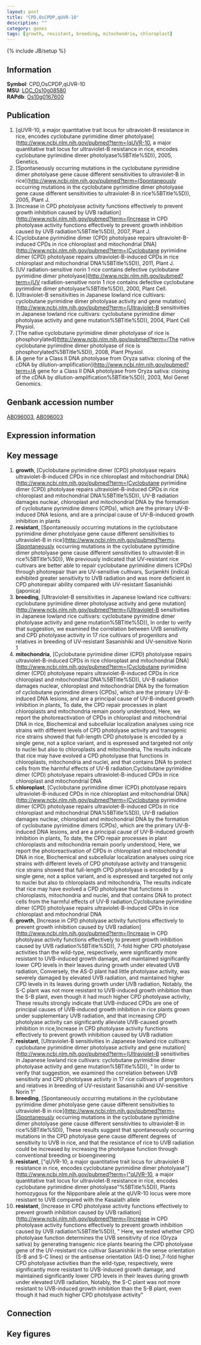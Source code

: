 ```yaml
---
layout: post
title: "CPD,OsCPDP,qUVR-10"
description: ""
category: genes
tags: [growth, resistant, breeding, mitochondria, chloroplast]
---
```

{% include JB/setup %}

## Information
__Symbol__: CPD,OsCPDP,qUVR-10  
__MSU__: [LOC_Os10g08580](http://rice.plantbiology.msu.edu/cgi-bin/ORF_infopage.cgi?orf=LOC_Os10g08580)  
__RAPdb__: [Os10g0167600](http://rapdb.dna.affrc.go.jp/viewer/gbrowse_details/irgsp1?name=Os10g0167600)  

## Publication
1. [qUVR-10, a major quantitative trait locus for ultraviolet-B resistance in rice, encodes cyclobutane pyrimidine dimer photolyase](http://www.ncbi.nlm.nih.gov/pubmed?term=(qUVR-10, a major quantitative trait locus for ultraviolet-B resistance in rice, encodes cyclobutane pyrimidine dimer photolyase%5BTitle%5D)), 2005, Genetics.
2. [Spontaneously occurring mutations in the cyclobutane pyrimidine dimer photolyase gene cause different sensitivities to ultraviolet-B in rice](http://www.ncbi.nlm.nih.gov/pubmed?term=(Spontaneously occurring mutations in the cyclobutane pyrimidine dimer photolyase gene cause different sensitivities to ultraviolet-B in rice%5BTitle%5D)), 2005, Plant J.
3. [Increase in CPD photolyase activity functions effectively to prevent growth inhibition caused by UVB radiation](http://www.ncbi.nlm.nih.gov/pubmed?term=(Increase in CPD photolyase activity functions effectively to prevent growth inhibition caused by UVB radiation%5BTitle%5D)), 2007, Plant J.
4. [Cyclobutane pyrimidine dimer (CPD) photolyase repairs ultraviolet-B-induced CPDs in rice chloroplast and mitochondrial DNA](http://www.ncbi.nlm.nih.gov/pubmed?term=(Cyclobutane pyrimidine dimer (CPD) photolyase repairs ultraviolet-B-induced CPDs in rice chloroplast and mitochondrial DNA%5BTitle%5D)), 2011, Plant J.
5. [UV radiation-sensitive norin 1 rice contains defective cyclobutane pyrimidine dimer photolyase](http://www.ncbi.nlm.nih.gov/pubmed?term=(UV radiation-sensitive norin 1 rice contains defective cyclobutane pyrimidine dimer photolyase%5BTitle%5D)), 2000, Plant Cell.
6. [Ultraviolet-B sensitivities in Japanese lowland rice cultivars: cyclobutane pyrimidine dimer photolyase activity and gene mutation](http://www.ncbi.nlm.nih.gov/pubmed?term=(Ultraviolet-B sensitivities in Japanese lowland rice cultivars: cyclobutane pyrimidine dimer photolyase activity and gene mutation%5BTitle%5D)), 2004, Plant Cell Physiol.
7. [The native cyclobutane pyrimidine dimer photolyase of rice is phosphorylated](http://www.ncbi.nlm.nih.gov/pubmed?term=(The native cyclobutane pyrimidine dimer photolyase of rice is phosphorylated%5BTitle%5D)), 2008, Plant Physiol.
8. [A gene for a Class II DNA photolyase from Oryza sativa: cloning of the cDNA by dilution-amplification](http://www.ncbi.nlm.nih.gov/pubmed?term=(A gene for a Class II DNA photolyase from Oryza sativa: cloning of the cDNA by dilution-amplification%5BTitle%5D)), 2003, Mol Genet Genomics.

## Genbank accession number
[AB096003](http://www.ncbi.nlm.nih.gov/nuccore/AB096003), [AB096003](http://www.ncbi.nlm.nih.gov/nuccore/AB096003)

## Expression information

## Key message
1. __growth__, [Cyclobutane pyrimidine dimer (CPD) photolyase repairs ultraviolet-B-induced CPDs in rice chloroplast and mitochondrial DNA](http://www.ncbi.nlm.nih.gov/pubmed?term=(Cyclobutane pyrimidine dimer (CPD) photolyase repairs ultraviolet-B-induced CPDs in rice chloroplast and mitochondrial DNA%5BTitle%5D)),  UV-B radiation damages nuclear, chloroplast and mitochondrial DNA by the formation of cyclobutane pyrimidine dimers (CPDs), which are the primary UV-B-induced DNA lesions, and are a principal cause of UV-B-induced growth inhibition in plants
2. __resistant__, [Spontaneously occurring mutations in the cyclobutane pyrimidine dimer photolyase gene cause different sensitivities to ultraviolet-B in rice](http://www.ncbi.nlm.nih.gov/pubmed?term=(Spontaneously occurring mutations in the cyclobutane pyrimidine dimer photolyase gene cause different sensitivities to ultraviolet-B in rice%5BTitle%5D)),  We previously indicated that UV-resistant rice cultivars are better able to repair cyclobutane pyrimidine dimers (CPDs) through photorepair than are UV-sensitive cultivars, Surjamkhi (indica) exhibited greater sensitivity to UVB radiation and was more deficient in CPD photorepair ability compared with UV-resistant Sasanishiki (japonica)
3. __breeding__, [Ultraviolet-B sensitivities in Japanese lowland rice cultivars: cyclobutane pyrimidine dimer photolyase activity and gene mutation](http://www.ncbi.nlm.nih.gov/pubmed?term=(Ultraviolet-B sensitivities in Japanese lowland rice cultivars: cyclobutane pyrimidine dimer photolyase activity and gene mutation%5BTitle%5D)),  In order to verify that suggestion, we examined the correlation between UVB sensitivity and CPD photolyase activity in 17 rice cultivars of progenitors and relatives in breeding of UV-resistant Sasanishiki and UV-sensitive Norin 1
4. __mitochondria__, [Cyclobutane pyrimidine dimer (CPD) photolyase repairs ultraviolet-B-induced CPDs in rice chloroplast and mitochondrial DNA](http://www.ncbi.nlm.nih.gov/pubmed?term=(Cyclobutane pyrimidine dimer (CPD) photolyase repairs ultraviolet-B-induced CPDs in rice chloroplast and mitochondrial DNA%5BTitle%5D)),  UV-B radiation damages nuclear, chloroplast and mitochondrial DNA by the formation of cyclobutane pyrimidine dimers (CPDs), which are the primary UV-B-induced DNA lesions, and are a principal cause of UV-B-induced growth inhibition in plants, To date, the CPD repair processes in plant chloroplasts and mitochondria remain poorly understood, Here, we report the photoreactivation of CPDs in chloroplast and mitochondrial DNA in rice, Biochemical and subcellular localization analyses using rice strains with different levels of CPD photolyase activity and transgenic rice strains showed that full-length CPD photolyase is encoded by a single gene, not a splice variant, and is expressed and targeted not only to nuclei but also to chloroplasts and mitochondria, The results indicate that rice may have evolved a CPD photolyase that functions in chloroplasts, mitochondria and nuclei, and that contains DNA to protect cells from the harmful effects of UV-B radiation,Cyclobutane pyrimidine dimer (CPD) photolyase repairs ultraviolet-B-induced CPDs in rice chloroplast and mitochondrial DNA
5. __chloroplast__, [Cyclobutane pyrimidine dimer (CPD) photolyase repairs ultraviolet-B-induced CPDs in rice chloroplast and mitochondrial DNA](http://www.ncbi.nlm.nih.gov/pubmed?term=(Cyclobutane pyrimidine dimer (CPD) photolyase repairs ultraviolet-B-induced CPDs in rice chloroplast and mitochondrial DNA%5BTitle%5D)),  UV-B radiation damages nuclear, chloroplast and mitochondrial DNA by the formation of cyclobutane pyrimidine dimers (CPDs), which are the primary UV-B-induced DNA lesions, and are a principal cause of UV-B-induced growth inhibition in plants, To date, the CPD repair processes in plant chloroplasts and mitochondria remain poorly understood, Here, we report the photoreactivation of CPDs in chloroplast and mitochondrial DNA in rice, Biochemical and subcellular localization analyses using rice strains with different levels of CPD photolyase activity and transgenic rice strains showed that full-length CPD photolyase is encoded by a single gene, not a splice variant, and is expressed and targeted not only to nuclei but also to chloroplasts and mitochondria, The results indicate that rice may have evolved a CPD photolyase that functions in chloroplasts, mitochondria and nuclei, and that contains DNA to protect cells from the harmful effects of UV-B radiation,Cyclobutane pyrimidine dimer (CPD) photolyase repairs ultraviolet-B-induced CPDs in rice chloroplast and mitochondrial DNA
6. __growth__, [Increase in CPD photolyase activity functions effectively to prevent growth inhibition caused by UVB radiation](http://www.ncbi.nlm.nih.gov/pubmed?term=(Increase in CPD photolyase activity functions effectively to prevent growth inhibition caused by UVB radiation%5BTitle%5D)), 7-fold higher CPD photolyase activities than the wild-type, respectively, were significantly more resistant to UVB-induced growth damage, and maintained significantly lower CPD levels in their leaves during growth under elevated UVB radiation, Conversely, the AS-D plant had little photolyase activity, was severely damaged by elevated UVB radiation, and maintained higher CPD levels in its leaves during growth under UVB radiation, Notably, the S-C plant was not more resistant to UVB-induced growth inhibition than the S-B plant, even though it had much higher CPD photolyase activity, These results strongly indicate that UVB-induced CPDs are one of principal causes of UVB-induced growth inhibition in rice plants grown under supplementary UVB radiation, and that increasing CPD photolyase activity can significantly alleviate UVB-caused growth inhibition in rice,Increase in CPD photolyase activity functions effectively to prevent growth inhibition caused by UVB radiation
7. __resistant__, [Ultraviolet-B sensitivities in Japanese lowland rice cultivars: cyclobutane pyrimidine dimer photolyase activity and gene mutation](http://www.ncbi.nlm.nih.gov/pubmed?term=(Ultraviolet-B sensitivities in Japanese lowland rice cultivars: cyclobutane pyrimidine dimer photolyase activity and gene mutation%5BTitle%5D)), " In order to verify that suggestion, we examined the correlation between UVB sensitivity and CPD photolyase activity in 17 rice cultivars of progenitors and relatives in breeding of UV-resistant Sasanishiki and UV-sensitive Norin 1"
8. __breeding__, [Spontaneously occurring mutations in the cyclobutane pyrimidine dimer photolyase gene cause different sensitivities to ultraviolet-B in rice](http://www.ncbi.nlm.nih.gov/pubmed?term=(Spontaneously occurring mutations in the cyclobutane pyrimidine dimer photolyase gene cause different sensitivities to ultraviolet-B in rice%5BTitle%5D)),  These results suggest that spontaneously occurring mutations in the CPD photolyase gene cause different degrees of sensitivity to UVB in rice, and that the resistance of rice to UVB radiation could be increased by increasing the photolyase function through conventional breeding or bioengineering
9. __resistant__, ["qUVR-10, a major quantitative trait locus for ultraviolet-B resistance in rice, encodes cyclobutane pyrimidine dimer photolyase"](http://www.ncbi.nlm.nih.gov/pubmed?term=("qUVR-10, a major quantitative trait locus for ultraviolet-B resistance in rice, encodes cyclobutane pyrimidine dimer photolyase"%5BTitle%5D)),  Plants homozygous for the Nipponbare allele at the qUVR-10 locus were more resistant to UVB compared with the Kasalath allele
10. __resistant__, [Increase in CPD photolyase activity functions effectively to prevent growth inhibition caused by UVB radiation](http://www.ncbi.nlm.nih.gov/pubmed?term=(Increase in CPD photolyase activity functions effectively to prevent growth inhibition caused by UVB radiation%5BTitle%5D)), " Here, we tested whether CPD photolyase function determines the UVB sensitivity of rice (Oryza sativa) by generating transgenic rice plants bearing the CPD photolyase gene of the UV-resistant rice cultivar Sasanishiki in the sense orientation (S-B and S-C lines) or the antisense orientation (AS-D line),7-fold higher CPD photolyase activities than the wild-type, respectively, were significantly more resistant to UVB-induced growth damage, and maintained significantly lower CPD levels in their leaves during growth under elevated UVB radiation, Notably, the S-C plant was not more resistant to UVB-induced growth inhibition than the S-B plant, even though it had much higher CPD photolyase activity"

## Connection

## Key figures


